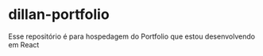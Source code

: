 # dillan-portfolio
Esse repositório é para hospedagem do Portfolio que estou desenvolvendo em React
